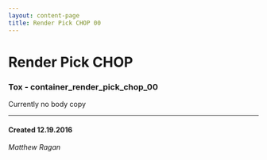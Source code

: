 ```yaml
---
layout: content-page
title: Render Pick CHOP 00
---
```


# Render Pick CHOP
### Tox - container_render_pick_chop_00

Currently no body copy 

---
#### Created 12.19.2016
*Matthew Ragan*